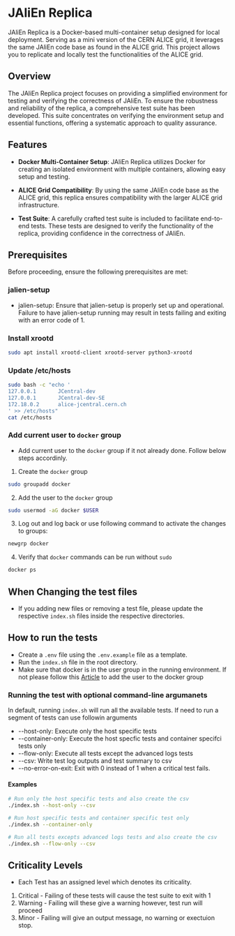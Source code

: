 # JAliEn Replica

JAliEn Replica is a Docker-based multi-container setup designed for local deployment. Serving as a mini version of the CERN ALICE grid, it leverages the same JAliEn code base as found in the ALICE grid. This project allows you to replicate and locally test the functionalities of the ALICE grid.

## Overview

The JAliEn Replica project focuses on providing a simplified environment for testing and verifying the correctness of JAliEn. To ensure the robustness and reliability of the replica, a comprehensive test suite has been developed. This suite concentrates on verifying the environment setup and essential functions, offering a systematic approach to quality assurance.

## Features

- **Docker Multi-Container Setup**: JAliEn Replica utilizes Docker for creating an isolated environment with multiple containers, allowing easy setup and testing.

- **ALICE Grid Compatibility**: By using the same JAliEn code base as the ALICE grid, this replica ensures compatibility with the larger ALICE grid infrastructure.

- **Test Suite**: A carefully crafted test suite is included to facilitate end-to-end tests. These tests are designed to verify the functionality of the replica, providing confidence in the correctness of JAliEn.

## Prerequisites

Before proceeding, ensure the following prerequisites are met:

### jalien-setup

- jalien-setup: Ensure that jalien-setup is properly set up and operational. Failure to have jalien-setup running may result in tests failing and exiting with an error code of 1.

### Install xrootd

```bash
sudo apt install xrootd-client xrootd-server python3-xrootd
```

### Update /etc/hosts

```bash
sudo bash -c "echo '
127.0.0.1       JCentral-dev
127.0.0.1       JCentral-dev-SE
172.18.0.2      alice-jcentral.cern.ch
' >> /etc/hosts"
cat /etc/hosts
```

### Add current user to `docker` group

- Add current user to the `docker` group if it not already done. Follow below steps accordinly.

1. Create the `docker` group

```bash
sudo groupadd docker
```

2. Add the user to the `docker` group

```bash
sudo usermod -aG docker $USER
```

3. Log out and log back or use following command to activate the changes to groups:

```bash
newgrp docker
```

4. Verify that `docker` commands can be run without `sudo`

```bash
docker ps
```

## When Changing the test files

- If you adding new files or removing a test file, please update the respective `index.sh` files inside the respective directories.

## How to run the tests

- Create a `.env` file using the `.env.example` file as a template.
- Run the `index.sh` file in the root directory.
- Make sure that docker is in the user group in the running environment. If not please follow this [Article](https://docs.docker.com/engine/install/linux-postinstall/) to add the user to the docker group 

### Running the test with optional command-line argumanets

In default, running `index.sh` will run all the available tests. If need to run a segment of tests can use followin arguments

- --host-only: Execute only the host specific tests
- --container-only: Execute the host specfic tests and container specifci tests only
- --flow-only: Execute all tests except the advanced logs tests
- --csv: Write test log outputs and test summary to csv
- --no-error-on-exit: Exit with 0 instead of 1  when a critical test fails.

#### Examples

````bash
# Run only the host specific tests and also create the csv
./index.sh --host-only --csv

# Run host specific tests and container specific test only
./index.sh --container-only

# Run all tests excepts advanced logs tests and also create the csv
./index.sh --flow-only --csv
````

## Criticality Levels

- Each Test has an assigned level which denotes its criticality.
  
1. Critical - Failing of these tests will cause the test suite to exit with 1
2. Warning - Failing will these give a warning however, test run will proceed
3. Minor - Failing will give an output message, no warning or exectuion stop.
